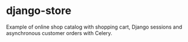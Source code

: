 # django-store
Example of online shop catalog with shopping cart, Django sessions and asynchronous customer orders with Celery.
